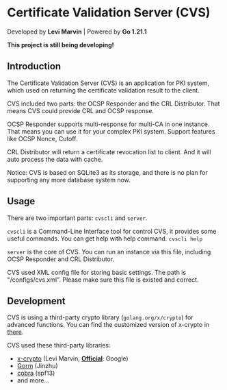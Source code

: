 # Certificate Validation Server (CVS)
Developed by **Levi Marvin** | Powered by **Go 1.21.1**

**This project is still being developing!**

## Introduction
The Certificate Validation Server (CVS) is an application for PKI system, which used on returning the certificate
validation result to the client.

CVS included two parts: the OCSP Responder and the CRL Distributor. That means CVS could provide CRL and OCSP response.

OCSP Responder supports multi-response for multi-CA in one instance. That means you can use it for your complex PKI
system. Support features like OCSP Nonce, Cutoff.

CRL Distributor will return a certificate revocation list to client. And it will auto process the data with cache.

Notice: CVS is based on SQLite3 as its storage, and there is no plan for supporting any more database system now.

## Usage
There are two important parts: `cvscli` and `server`.

`cvscli` is a Command-Line Interface tool for control CVS, it provides some useful commands.
You can get help with help command. `cvscli help`

`server` is the core of CVS. You can run an instance via this file, including OCSP Responder and CRL Distributor.

CVS used XML config file for storing basic settings. The path is "<executable file>/configs/cvs.xml". Please make sure
this file is existed and correct.

## Development
CVS is using a third-party crypto library (`golang.org/x/crypto`) for advanced functions.
You can find the customized version of x-crypto in [there](https://github.com/LeviMarvin/go-x-crypto).

CVS used these third-party libraries:
- [x-crypto](https://github.com/LeviMarvin/go-x-crypto) (Levi Marvin, **[Official](https://pkg.go.dev/golang.org/x/crypto)**: Google)
- [Gorm](https://gorm.io) (Jinzhu)
- [cobra](https://github.com/spf13/cobra) (spf13)
- and more...